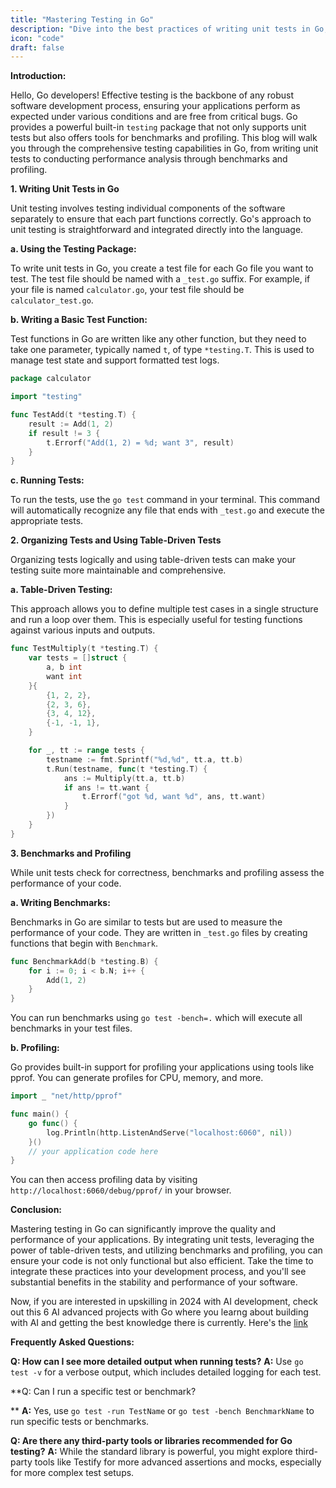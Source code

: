 ```yaml
---
title: "Mastering Testing in Go"
description: "Dive into the best practices of writing unit tests in Go, leveraging the built-in testing package, and utilizing benchmarks and profiling to optimize your Go applications."
icon: "code"
draft: false
---
```

**Introduction:**

Hello, Go developers! Effective testing is the backbone of any robust software development process, ensuring your applications perform as expected under various conditions and are free from critical bugs. Go provides a powerful built-in `testing` package that not only supports unit tests but also offers tools for benchmarks and profiling. This blog will walk you through the comprehensive testing capabilities in Go, from writing unit tests to conducting performance analysis through benchmarks and profiling.

**1. Writing Unit Tests in Go**

Unit testing involves testing individual components of the software separately to ensure that each part functions correctly. Go's approach to unit testing is straightforward and integrated directly into the language.

**a. Using the Testing Package:**

To write unit tests in Go, you create a test file for each Go file you want to test. The test file should be named with a `_test.go` suffix. For example, if your file is named `calculator.go`, your test file should be `calculator_test.go`.

**b. Writing a Basic Test Function:**

Test functions in Go are written like any other function, but they need to take one parameter, typically named `t`, of type `*testing.T`. This is used to manage test state and support formatted test logs.

```go
package calculator

import "testing"

func TestAdd(t *testing.T) {
    result := Add(1, 2)
    if result != 3 {
        t.Errorf("Add(1, 2) = %d; want 3", result)
    }
}
```

**c. Running Tests:**

To run the tests, use the `go test` command in your terminal. This command will automatically recognize any file that ends with `_test.go` and execute the appropriate tests.

**2. Organizing Tests and Using Table-Driven Tests**

Organizing tests logically and using table-driven tests can make your testing suite more maintainable and comprehensive.

**a. Table-Driven Testing:**

This approach allows you to define multiple test cases in a single structure and run a loop over them. This is especially useful for testing functions against various inputs and outputs.

```go
func TestMultiply(t *testing.T) {
    var tests = []struct {
        a, b int
        want int
    }{
        {1, 2, 2},
        {2, 3, 6},
        {3, 4, 12},
        {-1, -1, 1},
    }

    for _, tt := range tests {
        testname := fmt.Sprintf("%d,%d", tt.a, tt.b)
        t.Run(testname, func(t *testing.T) {
            ans := Multiply(tt.a, tt.b)
            if ans != tt.want {
                t.Errorf("got %d, want %d", ans, tt.want)
            }
        })
    }
}
```

**3. Benchmarks and Profiling**

While unit tests check for correctness, benchmarks and profiling assess the performance of your code.

**a. Writing Benchmarks:**

Benchmarks in Go are similar to tests but are used to measure the performance of your code. They are written in `_test.go` files by creating functions that begin with `Benchmark`.

```go
func BenchmarkAdd(b *testing.B) {
    for i := 0; i < b.N; i++ {
        Add(1, 2)
    }
}
```

You can run benchmarks using `go test -bench=.` which will execute all benchmarks in your test files.

**b. Profiling:**

Go provides built-in support for profiling your applications using tools like pprof. You can generate profiles for CPU, memory, and more.

```go
import _ "net/http/pprof"

func main() {
    go func() {
        log.Println(http.ListenAndServe("localhost:6060", nil))
    }()
    // your application code here
}
```

You can then access profiling data by visiting `http://localhost:6060/debug/pprof/` in your browser.

**Conclusion:**

Mastering testing in Go can significantly improve the quality and performance of your applications. By integrating unit tests, leveraging the power of table-driven tests, and utilizing benchmarks and profiling, you can ensure your code is not only functional but also efficient. Take the time to integrate these practices into your development process, and you'll see substantial benefits in the stability and performance of your software.


Now, if you are interested in upskilling in 2024 with AI development, check out this 6 AI advanced projects with Go where you learng about building with AI and getting the best knowledge there is currently. Here's the [link](https://akhilsharmatech.gumroad.com/l/zgxqq)

**Frequently Asked Questions:**

**Q: How can I see more detailed output when running tests?**
**A:** Use `go test -v` for a verbose output, which includes detailed logging for each test.

**Q: Can I run a specific test or benchmark?

**
**A:** Yes, use `go test -run TestName` or `go test -bench BenchmarkName` to run specific tests or benchmarks.

**Q: Are there any third-party tools or libraries recommended for Go testing?**
**A:** While the standard library is powerful, you might explore third-party tools like Testify for more advanced assertions and mocks, especially for more complex test setups.
